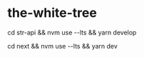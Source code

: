 # the-white-tree

cd str-api && nvm use --lts && yarn develop 

cd next && nvm use --lts && yarn dev
